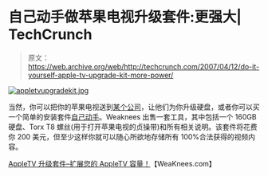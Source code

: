 # 自己动手做苹果电视升级套件:更强大| TechCrunch

> 原文：<https://web.archive.org/web/http://techcrunch.com/2007/04/12/do-it-yourself-apple-tv-upgrade-kit-more-power/>

[![appletvupgradekit.jpg](img/6bc04a85f684edd0634123f30c767d51.png)](https://web.archive.org/web/20151128033136/http://old.crunchgear.com/wp-content/uploads/appletvupgradekit.jpg "appletvupgradekit.jpg")

当然，你可以把你的苹果电视送到[某个公司](https://web.archive.org/web/20151128033136/http://crunchgear.com/2007/03/27/iresq-will-upgrade-your-apple-tvs-hard-drive-for-you/)，让他们为你升级硬盘，或者你可以买一个简单的安装套件[自己动手](https://web.archive.org/web/20151128033136/http://youtube.com/watch?v=g1fSo0JTzh8)。Weaknees 出售一套工具，其中包括一个 160GB 硬盘、Torx T8 螺丝(用于打开苹果电视的贞操带)和所有相关说明。该套件将花费你 200 美元，但至少这样你就可以随心所欲地存储所有 100%合法获得的视频内容。

[AppleTV 升级套件–扩展您的 AppleTV 容量！](https://web.archive.org/web/20151128033136/http://www.weaknees.com/appletv/apple-tv-upgrade.php)【WeaKnees.com】